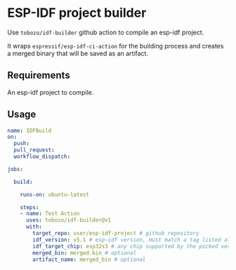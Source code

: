 
# ESP-IDF project builder

Use `tobozo/idf-builder` github action to compile an esp-idf project.

It wraps `espressif/esp-idf-ci-action` for the building process and creates a merged binary that will be saved as an artifact.

## Requirements

An esp-idf project to compile.


## Usage

```yml
name: IDFBuild
on:
  push:
  pull_request:
  workflow_dispatch:

jobs:

  build:

    runs-on: ubuntu-latest

    steps:
    - name: Test Action
      uses: tobozo/idf-builder@v1
      with:
        target_repo: user/esp-idf-project # github repository
        idf_version: v5.1 # esp-idf version, must match a tag listed at https://hub.docker.com/r/espressif/idf/tags
        idf_target_chip: esp32s3 # any chip supported by the picked version of esp-idf
        merged_bin: merged.bin # optional
        artifact_name: merged_bin # optional
```
